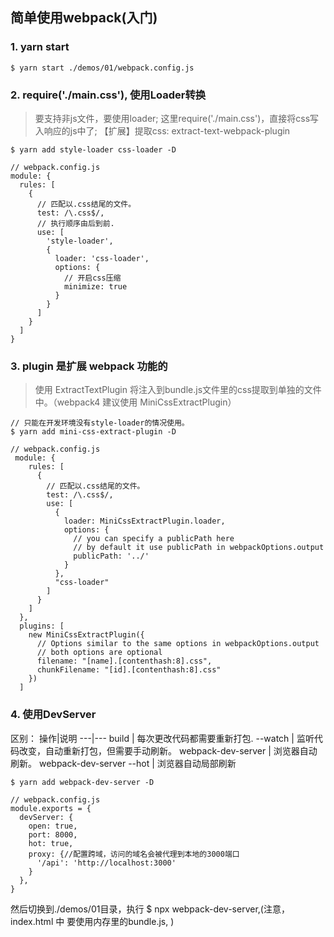 ## 简单使用webpack(入门)
### 1. yarn start 
```
$ yarn start ./demos/01/webpack.config.js
```
### 2. require('./main.css'), 使用Loader转换
> 要支持非js文件，要使用loader;
> 这里require('./main.css')，直接将css写入响应的js中了;
> 【扩展】提取css: extract-text-webpack-plugin
```
$ yarn add style-loader css-loader -D

// webpack.config.js
module: {
  rules: [
    {
      // 匹配以.css结尾的文件。
      test: /\.css$/,
      // 执行顺序由后到前.
      use: [
        'style-loader',
        {
          loader: 'css-loader',
          options: {
            // 开启css压缩
            minimize: true
          }
        }
      ]
    }
  ]
}
```
### 3. plugin 是扩展 webpack 功能的
> 使用 ExtractTextPlugin 将注入到bundle.js文件里的css提取到单独的文件中。（webpack4 建议使用 MiniCssExtractPlugin）
```
// 只能在开发环境没有style-loader的情况使用。
$ yarn add mini-css-extract-plugin -D

// webpack.config.js
 module: {
    rules: [
      {
        // 匹配以.css结尾的文件。
        test: /\.css$/,
        use: [
          {
            loader: MiniCssExtractPlugin.loader,
            options: {
              // you can specify a publicPath here
              // by default it use publicPath in webpackOptions.output
              publicPath: '../'
            }
          },
          "css-loader"
        ]
      }
    ]
  },
  plugins: [
    new MiniCssExtractPlugin({
      // Options similar to the same options in webpackOptions.output
      // both options are optional
      filename: "[name].[contenthash:8].css",
      chunkFilename: "[id].[contenthash:8].css"
    })
  ]
```
### 4. 使用DevServer
区别： 
操作|说明
---|---
build | 每次更改代码都需要重新打包.
--watch | 监听代码改变，自动重新打包，但需要手动刷新。
webpack-dev-server | 浏览器自动刷新。
webpack-dev-server --hot | 浏览器自动局部刷新
```
$ yarn add webpack-dev-server -D

// webpack.config.js
module.exports = {
  devServer: {
    open: true,
    port: 8000,
    hot: true,
    proxy: {//配置跨域，访问的域名会被代理到本地的3000端口
      '/api': 'http://localhost:3000'
    }
  },
}

```
然后切换到./demos/01目录，执行 $ npx webpack-dev-server,(注意，index.html 中 要使用内存里的bundle.js, <script src="bundle.js"></script>)
